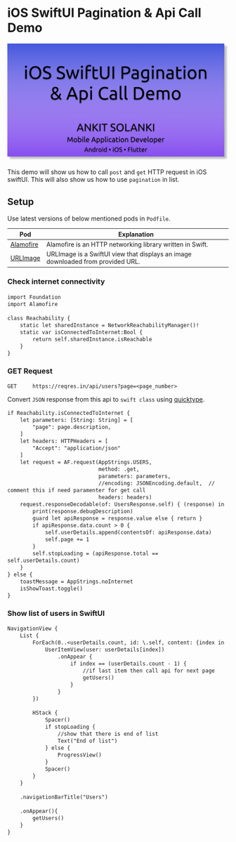 # iOS SwiftUI Pagination & Api Call Demo

![Flutter Pagination & Api Call Demo](ios_swiftui_pagination_api_call.png)

This demo will show us how to call `post` and `get` HTTP request in iOS swiftUI. This will also show us how to use `pagination` in list.

## Setup

Use latest versions of below mentioned pods in `Podfile`.

| Pod | Explanation |
|-----|-------------|
| [Alamofire](https://github.com/Alamofire/Alamofire) | Alamofire is an HTTP networking library written in Swift. |
| [URLImage](https://github.com/dmytro-anokhin/url-image) | URLImage is a SwiftUI view that displays an image downloaded from provided URL. |

### Check internet connectivity

    import Foundation
    import Alamofire

    class Reachability {
        static let sharedInstance = NetworkReachabilityManager()!
        static var isConnectedToInternet:Bool {
            return self.sharedInstance.isReachable
        }
    }

### GET Request

    GET     https://reqres.in/api/users?page=<page_number>

Convert `JSON` response from this api to `swift class` using [quicktype](https://app.quicktype.io).

    if Reachability.isConnectedToInternet {
        let parameters: [String: String] = [
            "page": page.description,
        ]
        let headers: HTTPHeaders = [
            "Accept": "application/json"
        ]
        let request = AF.request(AppStrings.USERS,
                                 method: .get,
                                 parameters: parameters,
                                 //encoding: JSONEncoding.default,  // comment this if need paramenter for get call
                                 headers: headers)
        request.responseDecodable(of: UsersResponse.self) { (response) in
            print(response.debugDescription)
            guard let apiResponse = response.value else { return }
            if apiResponse.data.count > 0 {
                self.userDetails.append(contentsOf: apiResponse.data)
                self.page += 1
            }
            self.stopLoading = (apiResponse.total == self.userDetails.count)
        }
    } else {
        toastMessage = AppStrings.noInternet
        isShowToast.toggle()
    }

### Show list of users in SwiftUI

    NavigationView {
        List {
            ForEach(0..<userDetails.count, id: \.self, content: {index in
                UserItemView(user: userDetails[index])
                    .onAppear {
                        if index == (userDetails.count - 1) {
                            //if last item then call api for next page
                            getUsers()
                        }
                    }
            })
                    
            HStack {
                Spacer()
                if stopLoading {
                    //show that there is end of list
                    Text("End of list")
                } else {
                    ProgressView()
                }
                Spacer()
            }
        }
                
        .navigationBarTitle("Users")
                
        .onAppear(){
            getUsers()
        }
    }

<!-- ##### Please refer to my [blogs](https://ankitsolanki.netlify.app/blog.html) for more information. -->